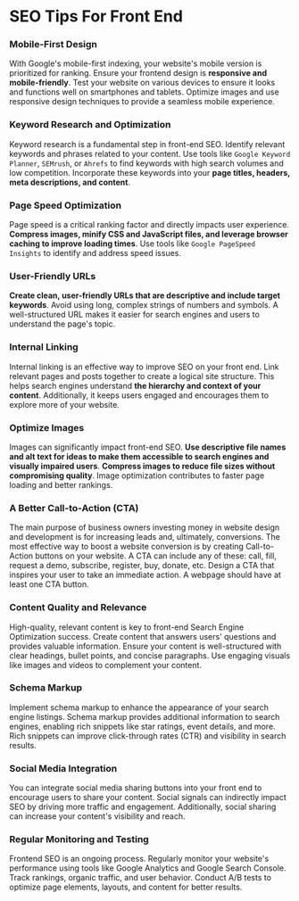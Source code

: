 # SEO Tips For Front End

### Mobile-First Design
With Google's mobile-first indexing, your website's mobile version is prioritized for ranking. Ensure your frontend design is **responsive and mobile-friendly**. Test your website on various devices to ensure it looks and functions well on smartphones and tablets. Optimize images and use responsive design techniques to provide a seamless mobile experience.

### Keyword Research and Optimization
Keyword research is a fundamental step in front-end SEO. Identify relevant keywords and phrases related to your content. Use tools like `Google Keyword Planner`, `SEMrush`, or `Ahrefs` to find keywords with high search volumes and low competition. Incorporate these keywords into your **page titles, headers, meta descriptions, and content**.

### Page Speed Optimization
Page speed is a critical ranking factor and directly impacts user experience. **Compress images, minify CSS and JavaScript files, and leverage browser caching to improve loading times**. Use tools like `Google PageSpeed Insights` to identify and address speed issues.

### User-Friendly URLs
**Create clean, user-friendly URLs that are descriptive and include target keywords**. Avoid using long, complex strings of numbers and symbols. A well-structured URL makes it easier for search engines and users to understand the page's topic.

### Internal Linking
Internal linking is an effective way to improve SEO on your front end. Link relevant pages and posts together to create a logical site structure. This helps search engines understand **the hierarchy and context of your content**. Additionally, it keeps users engaged and encourages them to explore more of your website.

### Optimize Images
Images can significantly impact front-end SEO. **Use descriptive file names and alt text for ideas to make them accessible to search engines and visually impaired users**. **Compress images to reduce file sizes without compromising quality**. Image optimization contributes to faster page loading and better rankings.

### A Better Call-to-Action (CTA)
The main purpose of business owners investing money in website design and development is for increasing leads and, ultimately, conversions. The most effective way to boost a website conversion is by creating Call-to-Action buttons on your website. A CTA can include any of these: call, fill, request a demo, subscribe, register, buy, donate, etc. Design a CTA that inspires your user to take an immediate action. A webpage should have at least one CTA button.

### Content Quality and Relevance
High-quality, relevant content is key to front-end Search Engine Optimization success. Create content that answers users' questions and provides valuable information. Ensure your content is well-structured with clear headings, bullet points, and concise paragraphs. Use engaging visuals like images and videos to complement your content.

### Schema Markup
Implement schema markup to enhance the appearance of your search engine listings. Schema markup provides additional information to search engines, enabling rich snippets like star ratings, event details, and more. Rich snippets can improve click-through rates (CTR) and visibility in search results.

### Social Media Integration
You can integrate social media sharing buttons into your front end to encourage users to share your content. Social signals can indirectly impact SEO by driving more traffic and engagement. Additionally, social sharing can increase your content's visibility and reach.

### Regular Monitoring and Testing
Frontend SEO is an ongoing process. Regularly monitor your website's performance using tools like Google Analytics and Google Search Console. Track rankings, organic traffic, and user behavior. Conduct A/B tests to optimize page elements, layouts, and content for better results.

